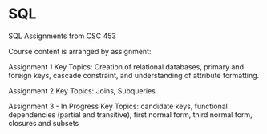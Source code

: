 # SQL
SQL Assignments from CSC 453

Course content is arranged by assignment:

Assignment 1
Key Topics: Creation of relational databases, primary and foreign keys, cascade constraint, and understanding of attribute formatting.

Assignment 2
Key Topics: Joins, Subqueries

Assignment 3 - In Progress
Key Topics: candidate keys, functional dependencies (partial and transitive), first normal form, third normal form, closures and subsets

 




